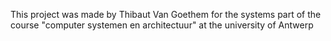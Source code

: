This project was made by Thibaut Van Goethem for the systems part of the course "computer systemen en architectuur" at the university of Antwerp

